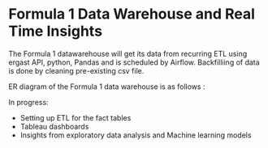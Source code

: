 # Formula 1 Data Warehouse and Real Time Insights

The Formula 1 datawarehouse will get its data from recurring ETL using ergast API, python, Pandas and is scheduled by Airflow. Backfilliing of data is done by cleaning pre-existing csv file. 

ER diagram of the Formula 1 data warehouse is as follows :

In progress:

- Setting up ETL for the fact tables
- Tableau dashboards
- Insights from exploratory data analysis and Machine learning models